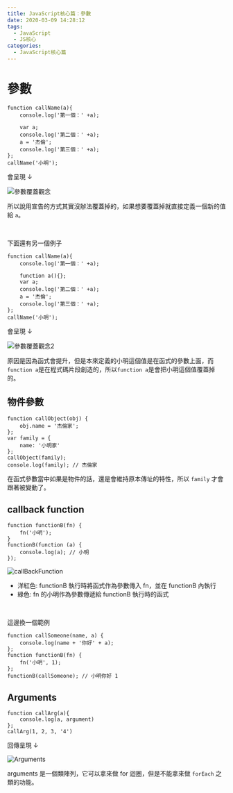 ```yaml
---
title: JavaScript核心篇：參數
date: 2020-03-09 14:28:12
tags:
  - JavaScript
  - JS核心
categories: 
  - JavaScript核心篇
---
```



# 參數


```
function callName(a){
    console.log('第一個：' +a);
    
    var a;
    console.log('第二個：' +a);
    a = '杰倫';
    console.log('第三個：' +a);
};
callName('小明');
```

會呈現 ↓

![參數覆蓋觀念](https://firebasestorage.googleapis.com/v0/b/cheetoblog-8edf4.appspot.com/o/JS%EF%BC%9A%E6%A0%B8%E5%BF%83%E7%AF%87%2F%E5%8F%83%E6%95%B8%E8%A6%86%E8%93%8B%E8%A7%80%E5%BF%B5.jpg?alt=media&token=8d4db6c2-8da5-4e21-b1d8-d4875d8366f4)

所以說用宣告的方式其實沒辦法覆蓋掉的，如果想要覆蓋掉就直接定義一個新的值給 `a`。

<br>

下面還有另一個例子

```
function callName(a){
    console.log('第一個：' +a);
    
    function a(){};    
    var a;
    console.log('第二個：' +a);
    a = '杰倫';
    console.log('第三個：' +a);
};
callName('小明');
```

會呈現 ↓

![參數覆蓋觀念2](https://firebasestorage.googleapis.com/v0/b/cheetoblog-8edf4.appspot.com/o/JS%EF%BC%9A%E6%A0%B8%E5%BF%83%E7%AF%87%2F%E5%8F%83%E6%95%B8%E8%A6%86%E8%93%8B%E8%A7%80%E5%BF%B52.jpg?alt=media&token=f424c988-01dd-435e-aae0-afb2ca1cfb34)

原因是因為函式會提升，但是本來定義的小明這個值是在函式的參數上面，而`function a`是在程式碼片段創造的，所以`function a`是會把小明這個值覆蓋掉的。


## 物件參數

```
function callObject(obj) {
    obj.name = '杰倫家';
};
var family = {
    name: '小明家'
};
callObject(family);
console.log(family); // 杰倫家
```

在函式參數當中如果是物件的話，還是會維持原本傳址的特性，所以 `family` 才會跟著被變動了。


## callback function

```
function functionB(fn) {
    fn('小明');
}
functionB(function (a) {
    console.log(a); // 小明
});
```

![callBackFunction](https://firebasestorage.googleapis.com/v0/b/cheetoblog-8edf4.appspot.com/o/JS%EF%BC%9A%E6%A0%B8%E5%BF%83%E7%AF%87%2FcallBackFunction.jpg?alt=media&token=534e988b-1b4a-4e8f-8b47-123536002eb0)

* 洋紅色: functionB 執行時將函式作為參數傳入 fn，並在 functionB 內執行
* 綠色: fn 的小明作為參數傳遞給 functionB 執行時的函式

<br>

這邊換一個範例

```
function callSomeone(name, a) {
    console.log(name + '你好' + a);
};
function functionB(fn) {
    fn('小明', 1);
};
functionB(callSomeone); // 小明你好 1 
```


## Arguments

```
function callArg(a){
    console.log(a, argument)
};
callArg(1, 2, 3, '4')
```

回傳呈現 ↓

![Arguments](https://firebasestorage.googleapis.com/v0/b/cheetoblog-8edf4.appspot.com/o/JS%EF%BC%9A%E6%A0%B8%E5%BF%83%E7%AF%87%2Farguments.jpg?alt=media&token=0622aef4-32c2-44c8-923b-9da533b71983)

arguments 是一個類陣列，它可以拿來做 for 迴圈，但是不能拿來做 `forEach` 之類的功能。
